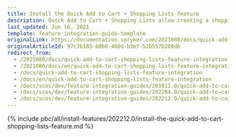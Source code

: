 ```yaml
---
title: Install the Quick Add to Cart + Shopping Lists feature
description: Quick Add to Cart + Shopping Lists allow creating a shopping list to buy products. This guide describes how to integrate this feature into your project.
last_updated: Jun 16, 2021
template: feature-integration-guide-template
originalLink: https://documentation.spryker.com/2021080/docs/quick-add-to-cart-shopping-lists-feature-integration
originalArticleId: 97c3b185-b0b0-460d-b3ef-52b557b200db
redirect_from:
  - /2021080/docs/quick-add-to-cart-shopping-lists-feature-integration
  - /2021080/docs/en/quick-add-to-cart-shopping-lists-feature-integration
  - /docs/quick-add-to-cart-shopping-lists-feature-integration
  - /docs/en/quick-add-to-cart-shopping-lists-feature-integration
  - /docs/scos/dev/feature-integration-guides/201811.0/quick-add-to-cart-shopping-lists-feature-integration.html
  - /docs/scos/dev/feature-integration-guides/202204.0/quick-add-to-cart-shopping-lists-feature-integration.html
  - /docs/scos/dev/feature-integration-guides/202212.0/quick-add-to-cart-shopping-lists-feature-integration.html
---
```

{% include pbc/all/install-features/202212.0/install-the-quick-add-to-cart-shopping-lists-feature.md %} <!-- To edit, see /_includes/pbc/all/install-features/202212.0/install-the-quick-add-to-cart-shopping-lists-feature.md -->

